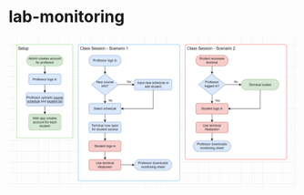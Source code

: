 # lab-monitoring

![process](https://github.com/Iionsroar/lab-monitoring/blob/main/assets/process.png)